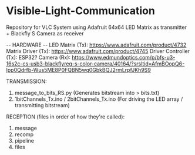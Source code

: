 # Visible-Light-Communication
Repository for VLC System using Adafruit 64x64 LED Matrix as transmitter + Blackfly S Camera as receiver

-- HARDWARE -- 
LED Matrix (Tx): https://www.adafruit.com/product/4732
Matrix Driver (Tx): https://www.adafruit.com/product/4745
Driver Controller (Tx): ESP32? 
Camera (Rx): https://www.edmundoptics.com/p/bfs-u3-16s2c-cs-usb3-blackflyreg-s-color-camera/40164/?srsltid=AfmBOopQ6-Ipp0Qdrfb-Wus5ME8P0FQBN5wq0GbkBQJ2rmLrpfJKh9S9




TRANSMISSION:
1. message_to_bits_RS.py                       (Generates bitstream into > bits.txt)
2. 1bitChannels_Tx.ino / 2bitChannels_Tx.ino  (For driving the LED array / transmitting bitstream)     

RECEPTION (files in order of how they're called):
1. message
2. recomp
3. pipeline
4. files
